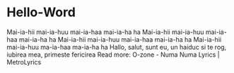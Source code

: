 # Hello-Word
Mai-ia-hii mai-ia-huu mai-ia-haa mai-ia-ha ha Mai-ia-hii mai-ia-huu mai-ia-haa mai-ia-ha ha Mai-ia-hii mai-ia-huu mai-ia-haa mai-ia-ha ha Mai-ia-hii mai-ia-huu ma-ia-haa ma-ia-ha ha Hallo, salut, sunt eu, un haiduc si te rog, iubirea mea, primeste fericirea   Read more: O-zone - Numa Numa Lyrics | MetroLyrics 
